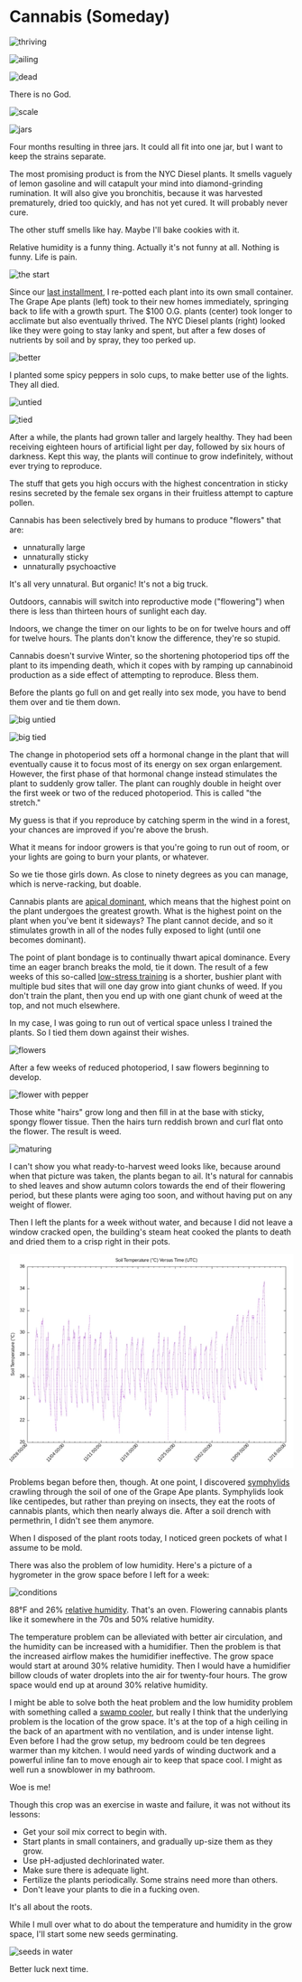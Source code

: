 Cannabis (Someday)
==================
![thriving](thriving_small.webp)

![ailing](ailing_small.webp)

![dead](dead_small.webp)

There is no God.

![scale](scale_small.webp)

![jars](jars_small.webp)

Four months resulting in three jars.  It could all fit into one jar, but I want
to keep the strains separate.

The most promising product is from the NYC Diesel plants.  It smells vaguely of
lemon gasoline and will catapult your mind into diamond-grinding rumination.
It will also give you bronchitis, because it was harvested prematurely, dried
too quickly, and has not yet cured.  It will probably never cure.

The other stuff smells like hay.  Maybe I'll bake cookies with it.

Relative humidity is a funny thing.  Actually it's not funny at all.  Nothing
is funny.  Life is pain.

![the start](pots_small.webp)

Since our [last installment][1], I re-potted each plant into its own small
container.  The Grape Ape plants (left) took to their new homes immediately,
springing back to life with a growth spurt.  The $100 O.G. plants (center) took
longer to acclimate but also eventually thrived.  The NYC Diesel plants (right)
looked like they were going to stay lanky and spent, but after a few doses of
nutrients by soil and by spray, they too perked up.

![better](pots-peppers_small.webp)

I planted some spicy peppers in solo cups, to make better use of the lights.
They all died.

![untied](untied_small.webp)

![tied](tied_small.webp)

After a while, the plants had grown taller and largely healthy.  They had been
receiving eighteen hours of artificial light per day, followed by six hours of
darkness.  Kept this way, the plants will continue to grow indefinitely,
without ever trying to reproduce.

The stuff that gets you high occurs with the highest concentration in sticky
resins secreted by the female sex organs in their fruitless attempt to capture
pollen.

Cannabis has been selectively bred by humans to produce "flowers" that are:

- unnaturally large
- unnaturally sticky
- unnaturally psychoactive

It's all very unnatural.  But organic!  It's not a big truck.

Outdoors, cannabis will switch into reproductive mode ("flowering") when there
is less than thirteen hours of sunlight each day.

Indoors, we change the timer on our lights to be on for twelve hours and off
for twelve hours.  The plants don't know the difference, they're so stupid.

Cannabis doesn't survive Winter, so the shortening photoperiod tips off the
plant to its impending death, which it copes with by ramping up cannabinoid
production as a side effect of attempting to reproduce.  Bless them.

Before the plants go full on and get really into sex mode, you have to bend
them over and tie them down.

![big untied](big-untied_small.webp)

![big tied](big-tied_small.webp)

The change in photoperiod sets off a hormonal change in the plant that will
eventually cause it to focus most of its energy on sex organ enlargement.
However, the first phase of that hormonal change instead stimulates the plant
to suddenly grow taller.  The plant can roughly double in height over the first
week or two of the reduced photoperiod.  This is called "the stretch."

My guess is that if you reproduce by catching sperm in the wind in a forest,
your chances are improved if you're above the brush.

What it means for indoor growers is that you're going to run out of room, or
your lights are going to burn your plants, or whatever.

So we tie those girls down.  As close to ninety degrees as you can manage,
which is nerve-racking, but doable.

Cannabis plants are [apical dominant][2], which means that the highest point on
the plant undergoes the greatest growth.  What is the highest point on the
plant when you've bent it sideways?  The plant cannot decide, and so it
stimulates growth in all of the nodes fully exposed to light (until one becomes
dominant).

The point of plant bondage is to continually thwart apical dominance.  Every
time an eager branch breaks the mold, tie it down.  The result of a few weeks
of this so-called [low-stress training][3] is a shorter, bushier plant with
multiple bud sites that will one day grow into giant chunks of weed.  If you
don't train the plant, then you end up with one giant chunk of weed at the top,
and not much elsewhere.

In my case, I was going to run out of vertical space unless I trained the
plants.  So I tied them down against their wishes.

![flowers](flowers_small.webp)

After a few weeks of reduced photoperiod, I saw flowers beginning to develop.

![flower with pepper](diesel-pepper_small.webp)

Those white "hairs" grow long and then fill in at the base with sticky, spongy
flower tissue.  Then the hairs turn reddish brown and curl flat onto the
flower.  The result is weed.

![maturing](maturing_small.webp)

I can't show you what ready-to-harvest weed looks like, because around when
that picture was taken, the plants began to ail.  It's natural for cannabis to
shed leaves and show autumn colors towards the end of their flowering
period, but these plants were aging too soon, and without having put on any
weight of flower.

Then I left the plants for a week without water, and because I did not leave a
window cracked open, the building's steam heat cooked the plants to death and
dried them to a crisp right in their pots.

<a href="temperature.png"><img src="temperature.webp"/></a>

Problems began before then, though.  At one point, I discovered
[symphylids][4] crawling through the soil of one of the Grape Ape plants.
Symphylids look like centipedes, but rather than preying on insects, they
eat the roots of cannabis plants, which then nearly always die.  After a
soil drench with permethrin, I didn't see them anymore.

When I disposed of the plant roots today, I noticed green pockets of what I
assume to be mold.

There was also the problem of low humidity.  Here's a picture of a hygrometer
in the grow space before I left for a week:

![conditions](conditions_small.webp)

88°F and 26% [relative humidity][5].  That's an oven.  Flowering cannabis
plants like it somewhere in the 70s and 50% relative humidity.

The temperature problem can be alleviated with better air circulation, and the
humidity can be increased with a humidifier.  Then the problem is that the
increased airflow makes the humidifier ineffective.  The grow space would
start at around 30% relative humidity.  Then I would have a humidifier billow
clouds of water droplets into the air for twenty-four hours.  The grow space
would end up at around 30% relative humidity.

I might be able to solve both the heat problem and the low humidity problem
with something called a [swamp cooler][6], but really I think that the
underlying problem is the location of the grow space.  It's at the top of a
high ceiling in the back of an apartment with no ventilation, and is under
intense light.  Even before I had the grow setup, my bedroom could be ten
degrees warmer than my kitchen.  I would need yards of winding ductwork and a
powerful inline fan to move enough air to keep that space cool.  I might as
well run a snowblower in my bathroom.

Woe is me!

Though this crop was an exercise in waste and failure, it was not without its
lessons:

- Get your soil mix correct to begin with.
- Start plants in small containers, and gradually up-size them as they grow.
- Use pH-adjusted dechlorinated water.
- Make sure there is adequate light.
- Fertilize the plants periodically.  Some strains need more than others.
- Don't leave your plants to die in a fucking oven.

It's all about the roots.

While I mull over what to do about the temperature and humidity in the grow
space, I'll start some new seeds germinating.

![seeds in water](seeds_small.webp)

Better luck next time.

[1]: ../cannabis-3
[2]: https://en.wikipedia.org/wiki/Apical_dominance
[3]: https://en.wikipedia.org/wiki/Cannabis_cultivation#LST'ing
[4]: https://en.wikipedia.org/wiki/Symphyla
[5]: https://en.wikipedia.org/wiki/Humidity#Relative_humidity
[6]: https://en.wikipedia.org/wiki/Evaporative_cooler
